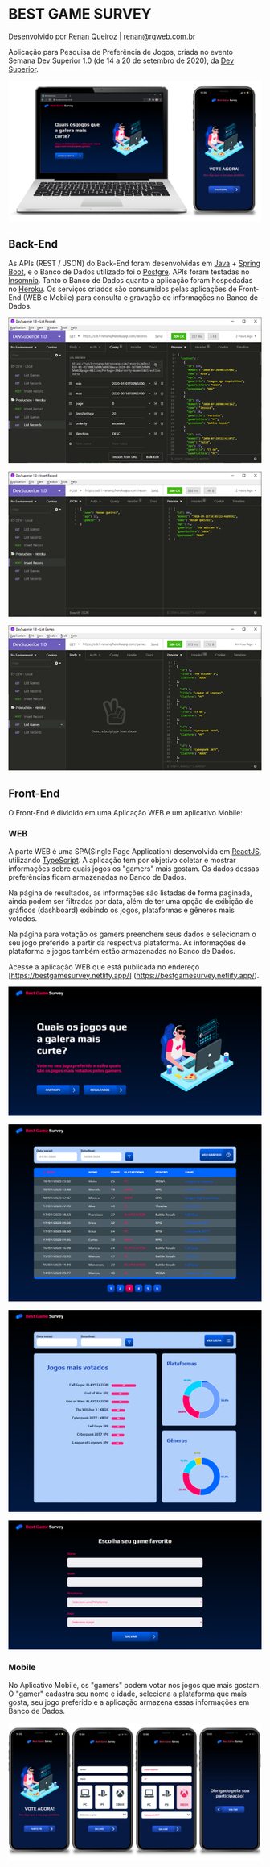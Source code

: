 # BEST GAME SURVEY

Desenvolvido por [Renan Queiroz](https://www.rqweb.com.br) | [renan@rqweb.com.br](mailto:renan@rqweb.com.br)

Aplicação para Pesquisa de Preferência de Jogos, criada no evento Semana Dev Superior 1.0 (de 14 a 20 de setembro de 2020), da [Dev Superior](https://devsuperior.com.br/). 

![](/assets/img-intro.png)


## Back-End

As APIs (REST / JSON) do Back-End foram desenvolvidas em [Java](https://www.oracle.com/java/) + [Spring Boot](https://spring.io/), e o Banco de Dados utilizado foi o [Postgre](https://www.postgresql.org). APIs foram testadas no [Insomnia](https://insomnia.rest/). Tanto o Banco de Dados quanto a aplicação foram hospedadas no [Heroku](https://sds1-renanq.herokuapp.com/). Os serviços criados são consumidos pelas aplicações de Front-End (WEB e Mobile) para consulta e gravação de informações no Banco de Dados.

![](/assets/img-be-01.png)

![](/assets/img-be-02.png)

![](/assets/img-be-03.png)


## Front-End

O Front-End é dividido em uma Aplicação WEB e um aplicativo Mobile:

### WEB

A parte WEB é uma SPA(Single Page Application) desenvolvida em [ReactJS](https://reactjs.org/), utilizando [TypeScript](https://www.typescriptlang.org/). A aplicação tem por objetivo coletar e mostrar informações sobre quais jogos os "gamers" mais gostam. Os dados dessas preferências ficam armazenadas no Banco de Dados. 

Na página de resultados, as informações são listadas de forma paginada, ainda podem ser filtradas por data, além de ter uma opção de exibição de gráficos (dashboard) exibindo os jogos, plataformas e gêneros mais votados.

Na página para votação os gamers preenchem seus dados e selecionam o seu jogo preferido a partir da respectiva plataforma. As informações de plataforma e jogos também estão armazenadas no Banco de Dados.

Acesse a aplicação WEB que está publicada no endereço [https://bestgamesurvey.netlify.app/] (https://bestgamesurvey.netlify.app/).

![](/assets/img-web-01.png)

![](/assets/img-web-02.png)

![](/assets/img-web-03.png)

![](/assets/img-web-04.png)

### Mobile 

No Aplicativo Mobile, os "gamers" podem votar nos jogos que mais gostam. O "gamer" cadastra seu nome e idade, seleciona a plataforma que mais gosta, seu jogo preferido e a aplicação armazena essas informações em Banco de Dados.

![](/assets/img-mobile-01.png)